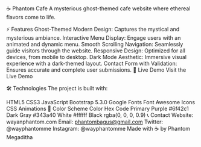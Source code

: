 ☕ Phantom Cafe
A mysterious ghost-themed cafe website where ethereal flavors come to life.

⚡ Features
Ghost-Themed Modern Design: Captures the mystical and mysterious ambiance.
Interactive Menu Display: Engage users with an animated and dynamic menu.
Smooth Scrolling Navigation: Seamlessly guide visitors through the website.
Responsive Design: Optimized for all devices, from mobile to desktop.
Dark Mode Aesthetic: Immersive visual experience with a dark-themed layout.
Contact Form with Validation: Ensures accurate and complete user submissions.
🔮 Live Demo
Visit the Live Demo

🛠️ Technologies
The project is built with:

HTML5
CSS3
JavaScript
Bootstrap 5.3.0
Google Fonts
Font Awesome Icons
CSS Animations
🎨 Color Scheme
Color	Hex Code
Primary Purple	#6f42c1
Dark Gray	#343a40
White	#ffffff
Black	rgba(0, 0, 0, 0.9)
📞 Contact
Website: wayanphantom.com
Email: phantombagus@gmail.com
Twitter: @wayphantomme
Instagram: @wayphantomme
Made with ☕ by Phantom Megaditha
